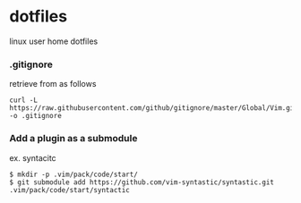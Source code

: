# dotfiles
linux user home dotfiles

### .gitignore

retrieve from as follows

```
curl -L https://raw.githubusercontent.com/github/gitignore/master/Global/Vim.gitignore -o .gitignore
```

### Add a plugin as a submodule

ex. syntacitc

```
$ mkdir -p .vim/pack/code/start/
$ git submodule add https://github.com/vim-syntastic/syntastic.git .vim/pack/code/start/syntactic
